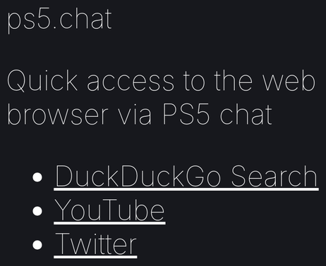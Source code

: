 # ps5.chat

Quick access to the web browser via PS5 chat

- [DuckDuckGo Search](https://duckduckgo.com/&kp=1&t=elementary)
- [YouTube](https://youtube.com)
- [Twitter](https://twitter.com)

<style>
:root,
html,
body,
* {
  background-color: #17181D;
  color: white;
  font-size: 2rem;
  font-weight: 100;
}

a {
  color: inherit;
}
</style>
